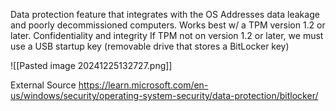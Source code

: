 Data protection feature that integrates with the OS
Addresses data leakage and poorly decommissioned computers. 
Works best w/ a TPM version 1.2 or later. 
	Confidentiality and integrity
	If TPM not on version 1.2 or later, we must use a USB startup key (removable drive that stores a BitLocker key)

![[Pasted image 20241225132727.png]]



External Source
	https://learn.microsoft.com/en-us/windows/security/operating-system-security/data-protection/bitlocker/
